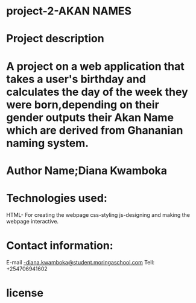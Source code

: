 # project-2-AKAN NAMES
# Project description
# A project on a web application that takes a user's birthday and calculates the day of the week they were born,depending on their gender outputs their Akan Name which are derived from Ghananian naming system.
# Author Name;Diana Kwamboka
# Technologies used:
   HTML- For creating the webpage
   css-styling
    js-designing and making the webpage interactive.
   # Contact information:
   E-mail -diana.kwamboka@student.moringaschool.com
   Tell: +254706941602
   # license
   
   
